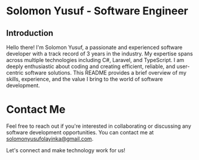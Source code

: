 # **Solomon Yusuf - Software Engineer**

## **Introduction**
Hello there! I'm Solomon Yusuf, a passionate and experienced software developer with a track record of 3 years in the industry. My expertise spans across multiple technologies including C#, Laravel, and TypeScript. I am deeply enthusiastic about coding and creating efficient, reliable, and user-centric software solutions. This README provides a brief overview of my skills, experience, and the value I bring to the world of software development.

# **Contact Me**
Feel free to reach out if you're interested in collaborating or discussing any software development opportunities. You can contact me at solomonyusufolayinka@gmail.com.

Let's connect and make technology work for us!

